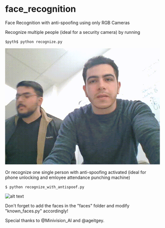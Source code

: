 # face_recognition
Face Recognition with anti-spoofing using only RGB Cameras

Recognize multiple people (ideal for a security camera)  by running
```
$pyth$ python recognize.py
```
![alt text](https://github.com/sofman98/face_recognition/blob/main/demo/demo_multiple_people.gif?raw=true)

Or recognize one single person with anti-spoofing activated (ideal for phone unlocking and emloyee attendance punching machine)
```
$ python recognize_with_antispoof.py
```
![alt text](https://github.com/sofman98/face_recognition/blob/main/demo/demo_antispoof.gif?raw=true)

Don't forget to add the faces in the "faces" folder and modify "known_faces.py" accordingly!

Special thanks to @Minivision_AI and @ageitgey.
